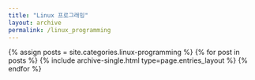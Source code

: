 ```yaml
---
title: "Linux 프로그래밍"
layout: archive
permalink: /linux_programming
---
```



{% assign posts = site.categories.linux-programming %}
{% for post in posts %} {% include archive-single.html type=page.entries_layout %} {% endfor %}